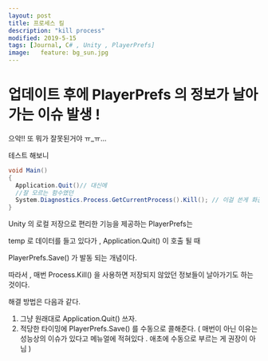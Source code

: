 ```yaml
---
layout: post
title: 프로세스 킬 
description: "kill process"
modified: 2019-5-15
tags: [Journal, C# , Unity , PlayerPrefs] 
image:   feature: bg_sun.jpg
---
```

# 업데이트 후에 PlayerPrefs 의 정보가 날아가는 이슈 발생 ! 

으악!! 또 뭐가 잘못된거야 ㅠ_ㅠ...

테스트 해보니 



``` csharp
void Main()
{
  Application.Quit()// 대신에 
  //잘 모르는 함수였던 
  System.Diagnostics.Process.GetCurrentProcess().Kill(); // 이걸 쓴게 화근이었다. 
}
```

Unity 의 로컬 저장으로 편리한 기능을 제공하는 PlayerPrefs는 

temp 로 데이터를 들고 있다가 , Application.Quit() 이 호출 될 때 

PlayerPrefs.Save() 가 발동 되는 개념이다. 

따라서 , 매번 Process.Kill() 을 사용하면 저장되지 않았던 정보들이 날아가기도 하는 것이다.

해결 방법은 다음과 같다.

1. 그냥 원래대로 Application.Quit() 쓰자. 
2. 적당한 타이밍에 PlayerPrefs.Save() 를 수동으로 콜해준다. ( 매번이 아닌 이유는 성능상의 이슈가 있다고 메뉴얼에 적혀있다 . 애초에 수동으로 부르는 게 권장이 아님 )
